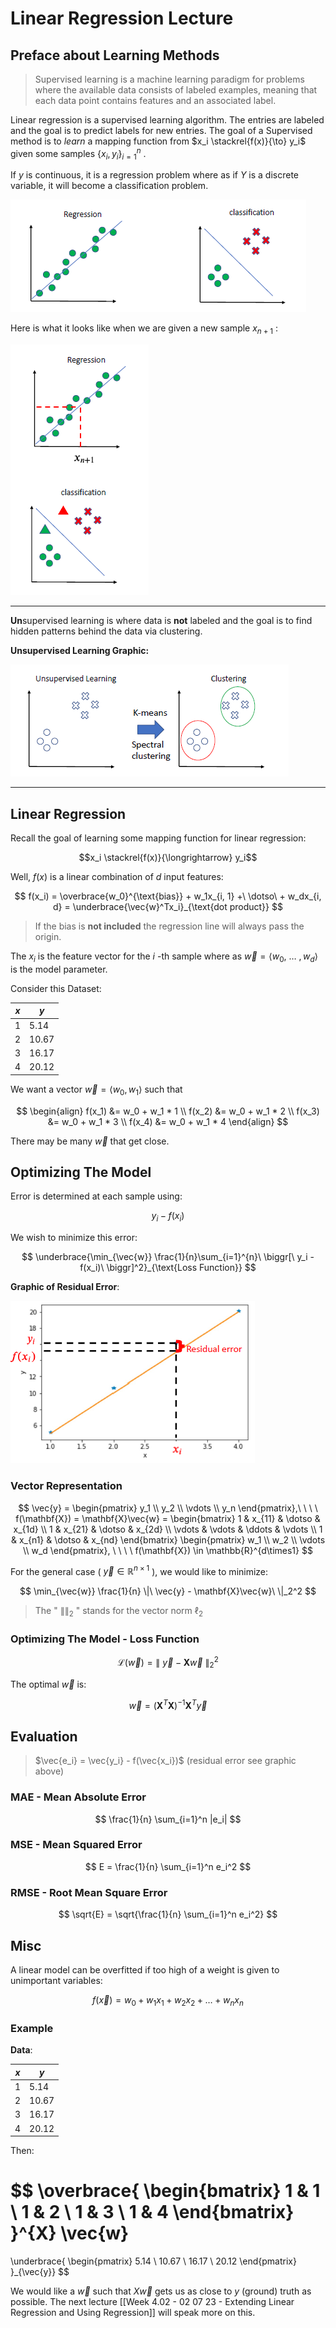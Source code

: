 # Linear Regression Lecture

<!-- car did not want to get defrosted this morning (2/7/23) -->

## Preface about Learning Methods
> Supervised learning is a machine learning paradigm for problems where the available data consists of labeled examples, meaning that each data point contains features and an associated label.

Linear regression is a supervised learning algorithm. The entries are labeled and the goal is to predict labels for new entries. The goal of a Supervised method is to *learn* a mapping function from $x_i \stackrel{f(x)}{\to} y_i$ given some samples $\{x_i, y_i\}_{i=1}^{n}$ .

If $y$ is continuous, it is a regression problem where as if $Y$ is a discrete variable, it will become a classification problem. 

![supervised_learning_1](../img/supervised_learning_1.png)

Here is what it looks like when we are given a new sample $x_{n+1}$ :

![supervised_learning_2](../img/supervised_learning_2.png)

---

**Un**supervised learning is where data is **not** labeled and the goal is to find hidden patterns behind the data via clustering. 

**Unsupervised Learning Graphic:**

![unsupervised_learning_1](../img/unsupervised_learning_1.png)

---

## Linear Regression

Recall the goal of learning some mapping function for linear regression:

$$x_i \stackrel{f(x)}{\longrightarrow} y_i$$

Well, $f(x)$ is a linear combination of $d$ input features:

$$
f(x_i) = \overbrace{w_0}^{\text{bias}} + w_1x_{i, 1} +\ \dotso\ + w_dx_{i, d} = \underbrace{\vec{w}^Tx_i}_{\text{dot product}}
$$

> If the bias is **not included** the regression line will always pass the origin. 
 
The $x_i$ is the feature vector for the $i$ -th sample where as $\vec{w} = \langle w_0,\ \dotso\ , w_d \rangle$ is the model parameter. 

Consider this Dataset:

| $x$ | $y$   |
| --- | ----- |
| 1   | 5.14  |
| 2   | 10.67 |
| 3   | 16.17 |
| 4   | 20.12 | 

We want a vector $\vec{w} = \langle w_0, w_1 \rangle$ such that 

$$
\begin{align}
f(x_1) &= w_0 + w_1 * 1 \\
f(x_2) &= w_0 + w_1 * 2 \\
f(x_3) &= w_0 + w_1 * 3 \\
f(x_4) &= w_0 + w_1 * 4
\end{align}
$$

There may be many $\vec{w}$ that get close.

## Optimizing The Model
Error is determined at each sample using:

$$
y_i - f(x_i)
$$

We wish to minimize this error:

$$
\underbrace{\min_{\vec{w}} \frac{1}{n}\sum_{i=1}^{n}\ \biggr[\ y_i - f(x_i)\ \biggr]^2}_{\text{Loss Function}}
$$

**Graphic of Residual Error**:

![Residual_error.png](../img/Residual_error.png)

### Vector Representation

$$
\vec{y} = 
\begin{pmatrix}
y_1 \\
y_2 \\
\vdots \\
y_n
\end{pmatrix},\ \ \ \
f(\mathbf{X}) = \mathbf{X}\vec{w} = 
\begin{bmatrix}
1 & x_{11} & \dotso & x_{1d} \\
1 & x_{21} & \dotso & x_{2d} \\
\vdots & \vdots & \ddots & \vdots \\
1 & x_{n1} & \dotso & x_{nd}
\end{bmatrix}
\begin{pmatrix}
w_1 \\
w_2 \\
\vdots \\
w_d
\end{pmatrix}, \ \ \ \ f(\mathbf{X}) \in \mathbb{R}^{d\times1}
$$

For the general case ( $\vec{y}\in\mathbb{R}^{n\times 1}$  ), we would like to minimize:

$$
\min_{\vec{w}} \frac{1}{n} \|\ \vec{y} - \mathbf{X}\vec{w}\ \|_2^2
$$

> The " $\| \|_2$  " stands for the vector norm $\ell_2$

### Optimizing The Model - Loss Function

$$
\mathcal{L}(\vec{w}) = \|\ \vec{y} - \mathbf{X}\vec{w}\ \|_2^2
$$

The optimal $\vec{w}$ is:

$$
\vec{w} = (\mathbf{X}^T\mathbf{X})^{-1}\mathbf{X}^T\vec{y}
$$

## Evaluation

> $\vec{e_i} = \vec{y_i} - f(\vec{x_i})$  (residual error see graphic above)

### MAE - Mean Absolute Error

$$
\frac{1}{n} \sum_{i=1}^n |e_i|
$$

### MSE - Mean Squared Error

$$
E = \frac{1}{n} \sum_{i=1}^n e_i^2
$$

### RMSE - Root Mean Square Error

$$
\sqrt{E} = \sqrt{\frac{1}{n} \sum_{i=1}^n e_i^2}
$$

## Misc

A linear model can be overfitted if too high of a weight is given to unimportant variables:

$$
f(\vec{x}) = w_0 + w_1x_1 + w_2x_2 + \dotso + w_nx_n
$$

### Example
**Data**:

| $x$ | $y$   |
| --- | ----- |
| 1   | 5.14  |
| 2   | 10.67 |
| 3   | 16.17 |
| 4   | 20.12 |

Then:

$$
\overbrace{
\begin{bmatrix}
1   & 1  \\
1   & 2 \\
1   & 3 \\
1   & 4
\end{bmatrix}
}^{X}
\vec{w}
=
\underbrace{
\begin{pmatrix}
5.14  \\
10.67 \\
16.17 \\
20.12 
\end{pmatrix}
}_{\vec{y}}
$$

We would like a $\vec{w}$ such that $X\vec{w}$ gets us as close to $y$ (ground) truth as possible. The next lecture [[Week 4.02 - 02 07 23 - Extending Linear Regression and Using Regression]] will speak more on this. 